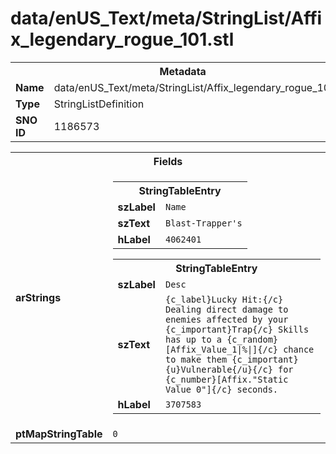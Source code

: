 <h1>data/enUS_Text/meta/StringList/Affix_legendary_rogue_101.stl</h1><table><tr><th colspan="100%">Metadata</th></tr><tr><td><b>Name</b></td><td>data/enUS_Text/meta/StringList/Affix_legendary_rogue_101.stl</td></tr><tr><td><b>Type</b></td><td>StringListDefinition</td></tr><tr><td><b>SNO ID</b></td><td>1186573</td></tr></table>

<table><tr><th colspan="100%">Fields</th></tr><tr><td><b>arStrings</b></td><td><table><tr><th colspan="100%">StringTableEntry</th></tr><tr><td><b>szLabel</b></td><td><code>Name</code></td></tr><tr><td><b>szText</b></td><td><code>Blast-Trapper's</code></td></tr><tr><td><b>hLabel</b></td><td><code>4062401</code></td></tr></table>


<table><tr><th colspan="100%">StringTableEntry</th></tr><tr><td><b>szLabel</b></td><td><code>Desc</code></td></tr><tr><td><b>szText</b></td><td><code>{c_label}Lucky Hit:{/c} Dealing direct damage to enemies affected by your {c_important}Trap{/c} Skills has up to a {c_random}[Affix_Value_1|%|]{/c} chance to make them {c_important}{u}Vulnerable{/u}{/c} for {c_number}[Affix."Static Value 0"]{/c} seconds.</code></td></tr><tr><td><b>hLabel</b></td><td><code>3707583</code></td></tr></table>


</td></tr><tr><td><b>ptMapStringTable</b></td><td><code>0</code></td></tr></table>


